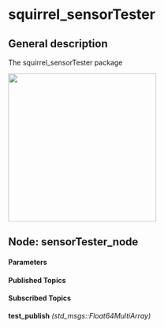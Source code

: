 squirrel_sensorTester
====================

General description
---------------------
The squirrel_sensorTester package

<img src="./model/squirrel_sensorTester.png" width="300px" />

Node: sensorTester_node
---------------------
#### Parameters

#### Published Topics

#### Subscribed Topics
**test_publish** *(std_msgs::Float64MultiArray)*   
<!--- protected region test_publish on begin -->
<!--- protected region test_publish end -->



